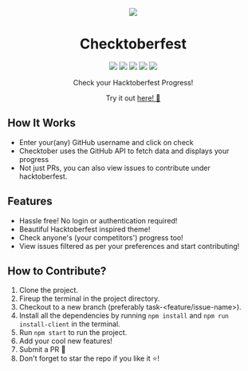 <p align="center">
   <img src="https://user-images.githubusercontent.com/64399555/148164024-31a69e2e-317e-4a83-b313-9a32910f6e55.jpg">
</p>

<h1 align="center">Checktoberfest</h1>
<p align="center">
    <img src="https://img.shields.io/github/issues/im-adithya/Checktober?style=flat&logo=buffer&color=blueviolet&logoColor=white">
    <img src="https://img.shields.io/github/issues-closed/im-adithya/Checktober?style=flat&logo=checkmarx&color=success&logoColor=white">
    <img src="https://img.shields.io/github/forks/im-adithya/Checktober?style=flat&logo=git&color=informational&logoColor=white">
    <img src="https://img.shields.io/github/stars/im-adithya/Checktober?style=flat&logo=reverbnation&color=yellow&logoColor=white">
    <img src="https://img.shields.io/github/license/im-adithya/Checktober?style=flat&logo=read-the-docs&color=orange&logoColor=white">
</p>
<p align="center">Check your Hacktoberfest Progress!</p>

<p align="center">Try it out <a href="https://checktober.web.app/">here! 🌸</a></p>

## How It Works

- Enter your(any) GitHub username and click on check
- Checktober uses the GitHub API to fetch data and displays your progress
- Not just PRs, you can also view issues to contribute under hacktoberfest.

## Features

- Hassle free! No login or authentication required!
- Beautiful Hacktoberfest inspired theme!
- Check anyone's (your competitors') progress too!
- View issues filtered as per your preferences and start contributing!

## How to Contribute?

1. Clone the project.
2. Fireup the terminal in the project directory.
3. Checkout to a new branch (preferably task-<feature/issue-name>).
4. Install all the dependencies by running `npm install` and `npm run install-client` in the terminal.
5. Run `npm start` to run the project.
6. Add your cool new features!
7. Submit a PR 🚀
8. Don't forget to star the repo if you like it :star:!
